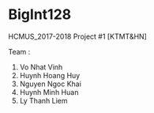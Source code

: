 # BigInt128
HCMUS_2017-2018
Project #1 [KTMT&HN]

Team :
1. Vo Nhat Vinh
2. Huynh Hoang Huy
3. Nguyen Ngoc Khai
4. Huynh Minh Huan
5. Ly Thanh Liem
